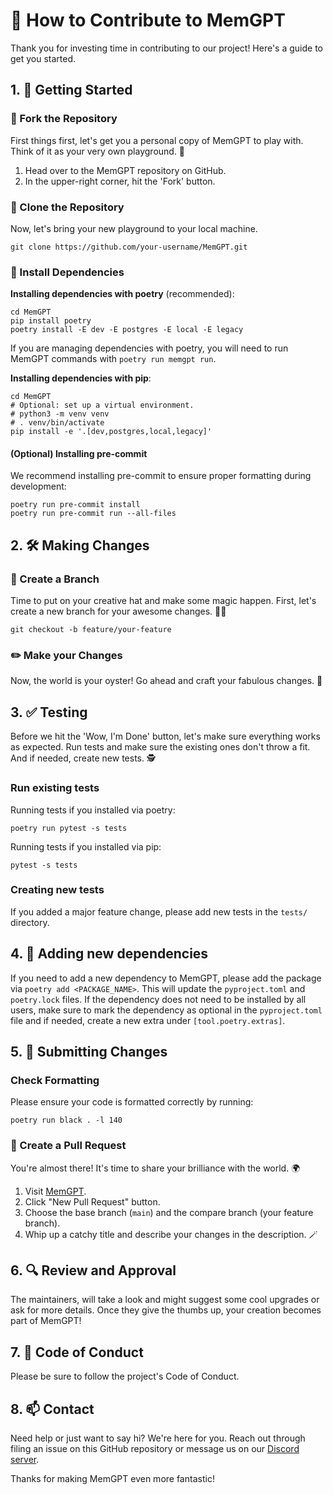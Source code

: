 # 🚀 How to Contribute to MemGPT

Thank you for investing time in contributing to our project! Here's a guide to get you started.

## 1. 🚀 Getting Started

### 🍴 Fork the Repository

First things first, let's get you a personal copy of MemGPT to play with. Think of it as your very own playground. 🎪

1. Head over to the MemGPT repository on GitHub.
2. In the upper-right corner, hit the 'Fork' button.

### 🚀 Clone the Repository

Now, let's bring your new playground to your local machine.

```shell
git clone https://github.com/your-username/MemGPT.git
```

### 🧩 Install Dependencies

**Installing dependencies with poetry** (recommended):
```shell
cd MemGPT
pip install poetry
poetry install -E dev -E postgres -E local -E legacy
```
If you are managing dependencies with poetry, you will need to run MemGPT commands with `poetry run memgpt run`. 

**Installing dependencies with pip**:
```shell
cd MemGPT
# Optional: set up a virtual environment.
# python3 -m venv venv
# . venv/bin/activate
pip install -e '.[dev,postgres,local,legacy]'
```

#### (Optional) Installing pre-commit
We recommend installing pre-commit to ensure proper formatting during development:
```
poetry run pre-commit install
poetry run pre-commit run --all-files
```

## 2. 🛠️ Making Changes

### 🌟 Create a Branch

Time to put on your creative hat and make some magic happen. First, let's create a new branch for your awesome changes. 🧙‍♂️

```shell
git checkout -b feature/your-feature
```

### ✏️ Make your Changes

Now, the world is your oyster! Go ahead and craft your fabulous changes. 🎨

## 3. ✅ Testing

Before we hit the 'Wow, I'm Done' button, let's make sure everything works as expected. Run tests and make sure the existing ones don't throw a fit. And if needed, create new tests. 🕵️

### Run existing tests

Running tests if you installed via poetry:
```
poetry run pytest -s tests
```

Running tests if you installed via pip:
```
pytest -s tests
```

### Creating new tests
If you added a major feature change, please add new tests in the `tests/` directory.

## 4. 🧩 Adding new dependencies 
If you need to add a new dependency to MemGPT, please add the package via `poetry add <PACKAGE_NAME>`. This will update the `pyproject.toml` and `poetry.lock` files. If the dependency does not need to be installed by all users, make sure to mark the dependency as optional in the `pyproject.toml` file and if needed, create a new extra under `[tool.poetry.extras]`. 

## 5. 🚀 Submitting Changes

### Check Formatting
Please ensure your code is formatted correctly by running:
```
poetry run black . -l 140
```

### 🚀 Create a Pull Request

You're almost there! It's time to share your brilliance with the world. 🌍

1. Visit [MemGPT](https://github.com/cpacker/memgpt).
2. Click "New Pull Request" button.
3. Choose the base branch (`main`) and the compare branch (your feature branch).
4. Whip up a catchy title and describe your changes in the description. 🪄

## 6. 🔍 Review and Approval

The maintainers, will take a look and might suggest some cool upgrades or ask for more details. Once they give the thumbs up, your creation becomes part of MemGPT!

## 7. 📜 Code of Conduct

Please be sure to follow the project's Code of Conduct.

## 8. 📫 Contact

Need help or just want to say hi? We're here for you. Reach out through filing an issue on this GitHub repository or message us on our [Discord server](https://discord.gg/9GEQrxmVyE).

Thanks for making MemGPT even more fantastic!
